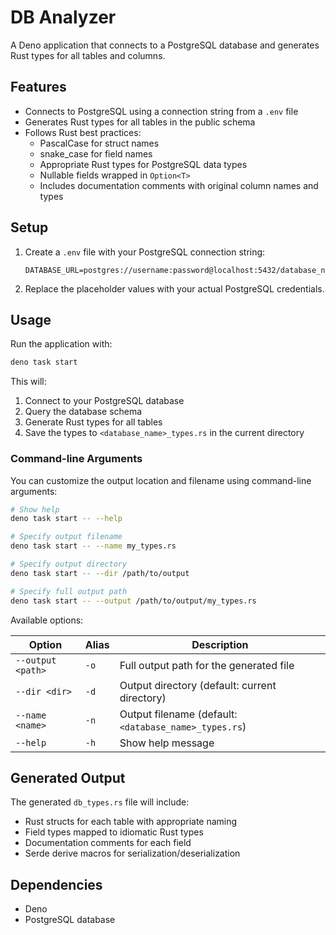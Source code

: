 # DB Analyzer

A Deno application that connects to a PostgreSQL database and generates Rust types for all tables and columns.

## Features

- Connects to PostgreSQL using a connection string from a `.env` file
- Generates Rust types for all tables in the public schema
- Follows Rust best practices:
  - PascalCase for struct names
  - snake_case for field names
  - Appropriate Rust types for PostgreSQL data types
  - Nullable fields wrapped in `Option<T>`
  - Includes documentation comments with original column names and types

## Setup

1. Create a `.env` file with your PostgreSQL connection string:
   ```
   DATABASE_URL=postgres://username:password@localhost:5432/database_name
   ```

2. Replace the placeholder values with your actual PostgreSQL credentials.

## Usage

Run the application with:

```bash
deno task start
```

This will:
1. Connect to your PostgreSQL database
2. Query the database schema
3. Generate Rust types for all tables
4. Save the types to `<database_name>_types.rs` in the current directory

### Command-line Arguments

You can customize the output location and filename using command-line arguments:

```bash
# Show help
deno task start -- --help

# Specify output filename
deno task start -- --name my_types.rs

# Specify output directory
deno task start -- --dir /path/to/output

# Specify full output path
deno task start -- --output /path/to/output/my_types.rs
```

Available options:

| Option | Alias | Description |
|--------|-------|-------------|
| `--output <path>` | `-o` | Full output path for the generated file |
| `--dir <dir>` | `-d` | Output directory (default: current directory) |
| `--name <name>` | `-n` | Output filename (default: `<database_name>_types.rs`) |
| `--help` | `-h` | Show help message |

## Generated Output

The generated `db_types.rs` file will include:

- Rust structs for each table with appropriate naming
- Field types mapped to idiomatic Rust types
- Documentation comments for each field
- Serde derive macros for serialization/deserialization

## Dependencies

- Deno
- PostgreSQL database
